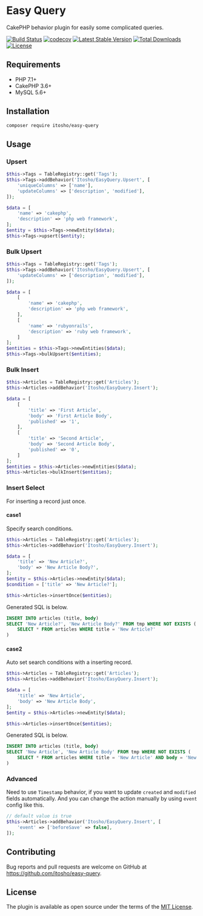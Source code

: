 # Easy Query

CakePHP behavior plugin for easily some complicated queries.

[![Build Status](https://travis-ci.org/itosho/easy-query.svg?branch=master)](https://travis-ci.org/itosho/easy-query)
[![codecov](https://codecov.io/gh/itosho/easy-query/branch/master/graph/badge.svg)](https://codecov.io/gh/itosho/easy-query)
[![Latest Stable Version](https://poser.pugx.org/itosho/easy-query/v/stable)](https://packagist.org/packages/itosho/easy-query)
[![Total Downloads](https://poser.pugx.org/itosho/easy-query/downloads)](https://packagist.org/packages/itosho/easy-query)
[![License](https://poser.pugx.org/itosho/easy-query/license)](https://packagist.org/packages/itosho/easy-query)

## Requirements

- PHP 7.1+
- CakePHP 3.6+
- MySQL 5.6+

## Installation

```bash
composer require itosho/easy-query
```

## Usage

### Upsert

```php
$this->Tags = TableRegistry::get('Tags');
$this->Tags->addBehavior('Itosho/EasyQuery.Upsert', [
    'uniqueColumns' => ['name'],
    'updateColumns' => ['description', 'modified'],
]);

$data = [
    'name' => 'cakephp',
    'description' => 'php web framework',
];
$entity = $this->Tags->newEntity($data);
$this->Tags->upsert($entity);
```

### Bulk Upsert

```php
$this->Tags = TableRegistry::get('Tags');
$this->Tags->addBehavior('Itosho/EasyQuery.Upsert', [
    'updateColumns' => ['description', 'modified'],
]);

$data = [
    [
        'name' => 'cakephp',
        'description' => 'php web framework',
    ],
    [
        'name' => 'rubyonrails',
        'description' => 'ruby web framework',
    ]
];
$entities = $this->Tags->newEntities($data);
$this->Tags->bulkUpsert($entities);
```

### Bulk Insert

```php
$this->Articles = TableRegistry::get('Articles');
$this->Articles->addBehavior('Itosho/EasyQuery.Insert');

$data = [
    [
        'title' => 'First Article',
        'body' => 'First Article Body',
        'published' => '1',
    ],
    [
        'title' => 'Second Article',
        'body' => 'Second Article Body',
        'published' => '0',
    ]
];
$entities = $this->Articles->newEntities($data);
$this->Articles->bulkInsert($entities);
```

### Insert Select
For inserting a record just once.

#### case1
Specify search conditions.

```php
$this->Articles = TableRegistry::get('Articles');
$this->Articles->addBehavior('Itosho/EasyQuery.Insert');

$data = [
    'title' => 'New Article?',
    'body' => 'New Article Body?',
];
$entity = $this->Articles->newEntity($data);
$condition = ['title' => 'New Article?'];

$this->Articles->insertOnce($entities);
```

Generated SQL is below.

```sql
INSERT INTO articles (title, body)
SELECT 'New Article?', 'New Article Body?' FROM tmp WHERE NOT EXISTS (    
    SELECT * FROM articles WHERE title = 'New Article?'
)
```

#### case2
Auto set search conditions with a inserting record.

```php
$this->Articles = TableRegistry::get('Articles');
$this->Articles->addBehavior('Itosho/EasyQuery.Insert');

$data = [
    'title' => 'New Article',
    'body' => 'New Article Body',
];
$entity = $this->Articles->newEntity($data);

$this->Articles->insertOnce($entities);
```

Generated SQL is below.

```sql
INSERT INTO articles (title, body)
SELECT 'New Article', 'New Article Body' FROM tmp WHERE NOT EXISTS (    
    SELECT * FROM articles WHERE title = 'New Article' AND body = 'New Article Body'
)
```

### Advanced 
Need to use `Timestamp` behavior, if you want to update `created` and `modified` fields automatically.
And you can change the action manually by using `event` config like this.

```php
// default value is true
$this->Articles->addBehavior('Itosho/EasyQuery.Insert', [
    'event' => ['beforeSave' => false],
]);
```

## Contributing

Bug reports and pull requests are welcome on GitHub at https://github.com/itosho/easy-query.

## License

The plugin is available as open source under the terms of the [MIT License](http://opensource.org/licenses/MIT).
